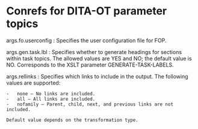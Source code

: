 # Conrefs for DITA-OT parameter topics

 args.fo.userconfig
 :   Specifies the user configuration file for FOP.

  args.gen.task.lbl
 :   Specifies whether to generate headings for sections within task topics. The allowed values are YES and NO; the default value is NO. Corresponds to the XSLT parameter GENERATE-TASK-LABELS.

  args.rellinks
 :   Specifies which links to include in the output. The following values are supported:

    -   none – No links are included.
    -   all – All links are included.
    -   nofamily – Parent, child, next, and previous links are not included.

    Default value depends on the transformation type.

 
